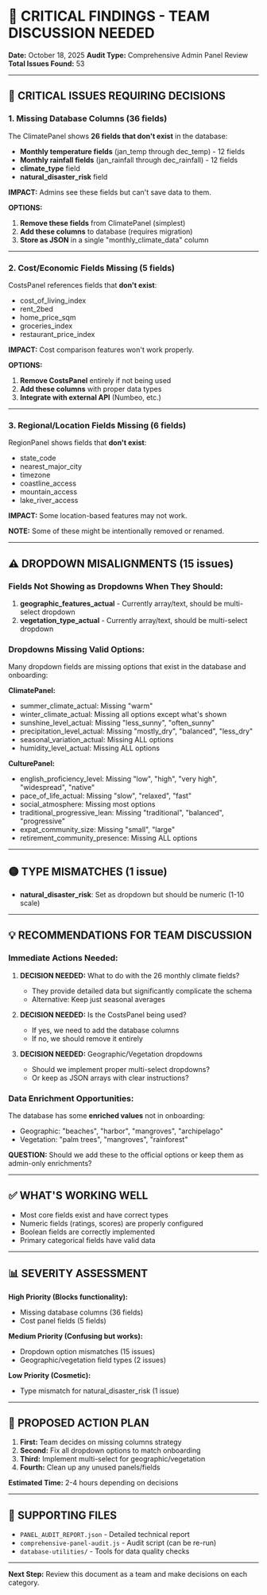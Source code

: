 # 🚨 CRITICAL FINDINGS - TEAM DISCUSSION NEEDED

**Date:** October 18, 2025
**Audit Type:** Comprehensive Admin Panel Review
**Total Issues Found:** 53

---

## 🔴 CRITICAL ISSUES REQUIRING DECISIONS

### 1. **Missing Database Columns (36 fields)**

The ClimatePanel shows **26 fields that don't exist** in the database:
- **Monthly temperature fields** (jan_temp through dec_temp) - 12 fields
- **Monthly rainfall fields** (jan_rainfall through dec_rainfall) - 12 fields
- **climate_type** field
- **natural_disaster_risk** field

**IMPACT:** Admins see these fields but can't save data to them.

**OPTIONS:**
1. **Remove these fields** from ClimatePanel (simplest)
2. **Add these columns** to database (requires migration)
3. **Store as JSON** in a single "monthly_climate_data" column

---

### 2. **Cost/Economic Fields Missing (5 fields)**

CostsPanel references fields that **don't exist**:
- cost_of_living_index
- rent_2bed
- home_price_sqm
- groceries_index
- restaurant_price_index

**IMPACT:** Cost comparison features won't work properly.

**OPTIONS:**
1. **Remove CostsPanel** entirely if not being used
2. **Add these columns** with proper data types
3. **Integrate with external API** (Numbeo, etc.)

---

### 3. **Regional/Location Fields Missing (6 fields)**

RegionPanel shows fields that **don't exist**:
- state_code
- nearest_major_city
- timezone
- coastline_access
- mountain_access
- lake_river_access

**IMPACT:** Some location-based features may not work.

**NOTE:** Some of these might be intentionally removed or renamed.

---

## ⚠️ DROPDOWN MISALIGNMENTS (15 issues)

### Fields Not Showing as Dropdowns When They Should:

1. **geographic_features_actual** - Currently array/text, should be multi-select dropdown
2. **vegetation_type_actual** - Currently array/text, should be multi-select dropdown

### Dropdowns Missing Valid Options:

Many dropdown fields are missing options that exist in the database and onboarding:

**ClimatePanel:**
- summer_climate_actual: Missing "warm"
- winter_climate_actual: Missing all options except what's shown
- sunshine_level_actual: Missing "less_sunny", "often_sunny"
- precipitation_level_actual: Missing "mostly_dry", "balanced", "less_dry"
- seasonal_variation_actual: Missing ALL options
- humidity_level_actual: Missing ALL options

**CulturePanel:**
- english_proficiency_level: Missing "low", "high", "very high", "widespread", "native"
- pace_of_life_actual: Missing "slow", "relaxed", "fast"
- social_atmosphere: Missing most options
- traditional_progressive_lean: Missing "traditional", "balanced", "progressive"
- expat_community_size: Missing "small", "large"
- retirement_community_presence: Missing ALL options

---

## 🟡 TYPE MISMATCHES (1 issue)

- **natural_disaster_risk**: Set as dropdown but should be numeric (1-10 scale)

---

## 💡 RECOMMENDATIONS FOR TEAM DISCUSSION

### Immediate Actions Needed:

1. **DECISION NEEDED:** What to do with the 26 monthly climate fields?
   - They provide detailed data but significantly complicate the schema
   - Alternative: Keep just seasonal averages

2. **DECISION NEEDED:** Is the CostsPanel being used?
   - If yes, we need to add the database columns
   - If no, we should remove it entirely

3. **DECISION NEEDED:** Geographic/Vegetation dropdowns
   - Should we implement proper multi-select dropdowns?
   - Or keep as JSON arrays with clear instructions?

### Data Enrichment Opportunities:

The database has some **enriched values** not in onboarding:
- Geographic: "beaches", "harbor", "mangroves", "archipelago"
- Vegetation: "palm trees", "mangroves", "rainforest"

**QUESTION:** Should we add these to the official options or keep them as admin-only enrichments?

---

## ✅ WHAT'S WORKING WELL

- Most core fields exist and have correct types
- Numeric fields (ratings, scores) are properly configured
- Boolean fields are correctly implemented
- Primary categorical fields have valid data

---

## 📊 SEVERITY ASSESSMENT

**High Priority (Blocks functionality):**
- Missing database columns (36 fields)
- Cost panel fields (5 fields)

**Medium Priority (Confusing but works):**
- Dropdown option mismatches (15 issues)
- Geographic/vegetation field types (2 issues)

**Low Priority (Cosmetic):**
- Type mismatch for natural_disaster_risk (1 issue)

---

## 🎯 PROPOSED ACTION PLAN

1. **First:** Team decides on missing columns strategy
2. **Second:** Fix all dropdown options to match onboarding
3. **Third:** Implement multi-select for geographic/vegetation
4. **Fourth:** Clean up any unused panels/fields

**Estimated Time:** 2-4 hours depending on decisions

---

## 📁 SUPPORTING FILES

- `PANEL_AUDIT_REPORT.json` - Detailed technical report
- `comprehensive-panel-audit.js` - Audit script (can be re-run)
- `database-utilities/` - Tools for data quality checks

---

**Next Step:** Review this document as a team and make decisions on each category.